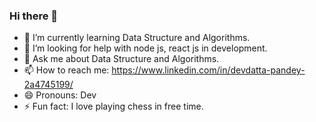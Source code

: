 ### Hi there 👋

- 🌱 I’m currently learning Data Structure and Algorithms.
- 🤔 I’m looking for help with node js, react js in development.
- 💬 Ask me about Data Structure and Algorithms.
- 📫 How to reach me: https://www.linkedin.com/in/devdatta-pandey-2a4745199/
- 😄 Pronouns: Dev
- ⚡ Fun fact: I love playing chess in free time. 

